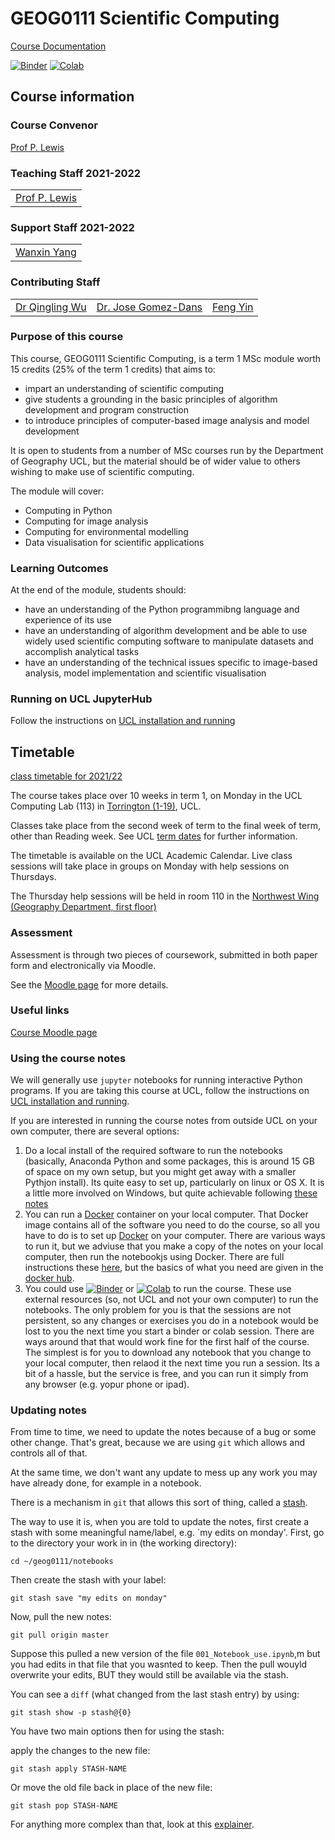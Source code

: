 # GEOG0111 Scientific Computing

[Course Documentation](https://UCL-EO.github.io/geog0111/)

 [![Binder](https://mybinder.org/badge_logo.svg)](https://mybinder.org/v2/gh/UCL-EO/geog0111/HEAD?urlpath=/tree)
 [![Colab](https://colab.research.google.com/assets/colab-badge.svg)](https://colab.research.google.com/github/UCL-EO/geog0111/blob/master/HEAD?urlpath=/tree)

## Course information

### Course Convenor 

[Prof P. Lewis](http://www.geog.ucl.ac.uk/~plewis)

### Teaching Staff 2021-2022

|   | 
|---|
|[Prof P. Lewis](http://www.geog.ucl.ac.uk/~plewis)|

### Support Staff 2021-2022

|   | 
|---|
|[Wanxin Yang](https://www.geog.ucl.ac.uk/people/research-students/wanxin-yang)|

### Contributing Staff

|   |   |   |
|---|---|---|
|[Dr Qingling Wu](http://www.geog.ucl.ac.uk/about-the-department/people/research-staff/qingling-wu/)| [Dr. Jose Gomez-Dans](http://www.geog.ucl.ac.uk/about-the-department/people/research-staff/jose-gomez-dans/)|[Feng Yin](https://www.geog.ucl.ac.uk/people/research-students/feng-yin)|


### Purpose of this course

This course, GEOG0111 Scientific Computing, is a term 1 MSc module worth 15 credits (25% of the term 1 credits) that aims to:

* impart an understanding of scientific computing
* give students a grounding in the basic principles of algorithm development and program construction
* to introduce principles of computer-based image analysis and model development

It is open to students from a number of MSc courses run by the Department of Geography UCL, but the material should be of wider value to others wishing to make use of scientific computing. 

The module will cover:

* Computing in Python
* Computing for image analysis
* Computing for environmental modelling
* Data visualisation for scientific applications

### Learning Outcomes

At the end of the module, students should:

* have an understanding of the Python programmibng language and experience of its use
* have an understanding of algorithm development and be able to use widely used scientific computing software to manipulate datasets and accomplish analytical tasks
* have an understanding of the technical issues specific to image-based analysis, model implementation and scientific visualisation

### Running on UCL JupyterHub

Follow the instructions on [UCL installation and running](Install.md)

## Timetable

[class timetable for 2021/22](TIMETABLE.ipynb)

The course takes place over 10 weeks in term 1, on Monday in the UCL Computing Lab (113) in [Torrington (1-19)](https://www.ucl.ac.uk/estates/roombooking/building-location/?id=086), UCL. 

Classes take place from the second week of term to the final week of term, other than Reading week. See UCL [term dates](https://www.ucl.ac.uk/estates/sites/estates/files/cal_term_times_2021_2022.pdf) for further information.

The timetable is available on the UCL Academic Calendar. Live class sessions will take place in groups on Monday with help sessions on Thursdays.

The Thursday help sessions will be held in room 110 in the [Northwest Wing (Geography Department, first floor)](https://www.ucl.ac.uk/estates/roombooking/building-location/?id=003)

### Assessment

Assessment is through two pieces of coursework, submitted in both paper form and electronically via Moodle. 

See the [Moodle page](https://moodle.ucl.ac.uk/course/view.php?id=21495) for more details.

### Useful links

[Course Moodle page](https://moodle.ucl.ac.uk/course/view.php?id=21495)  

### Using the course notes

We will generally use `jupyter` notebooks for running interactive Python programs. If you are taking this course at UCL, 
follow the instructions on [UCL installation and running](Install.md). 

If you are interested in running the course notes from outside UCL on your own computer, there are several options:

1. Do a local install of the required software to run the notebooks (basically, Anaconda Python and some packages, this is around 15 GB of space on my own setup, but you might get away with a smaller Pythjon install). Its quite easy to set up, particularly on linux or OS X. It is a little more involved on Windows, but quite achievable following [these notes](notebooks/OutsideInstall-Local.md)
2. You can run a [Docker](https://www.docker.com) container on your local computer. That Docker image contains all of the software you need to do the course, so all you have to do is to set up [Docker](https://www.docker.com) on your computer. There are various ways to run it, but we adviuse that you make a copy of the notes on your local computer, then run the notebookjs using Docker. There are full instructions these [here](OutsideInstall-Docker.md), but the basics of what you need are given in the [docker hub](https://hub.docker.com/repository/docker/proflewis/geog0111).
3. You could use [![Binder](https://mybinder.org/badge_logo.svg)](https://mybinder.org/v2/gh/UCL-EO/geog0111/HEAD?urlpath=/tree) or 
 [![Colab](https://colab.research.google.com/assets/colab-badge.svg)](https://colab.research.google.com/github/UCL-EO/geog0111/blob/master/HEAD?urlpath=/tree) to run the course. These use external resources (so, not UCL and not your own computer) to run the notebooks. The only problem for you is that the sessions are not persistent, so any changes or exercises you do in a notebook would be lost to you the next time you start a binder or colab session. There are ways around that that would work fine for the first half of the course. The simplest is for you to download any notebook that you change to your local computer, then relaod it the next time you run a session. Its a bit of a hassle, but the service is free, and you can run it simply from any browser (e.g. yopur phone or ipad).

### Updating notes

From time to time, we need to update the notes because of a bug or some other change. That's great, because we are using `git` which allows and controls all of that.

At the same time, we don't want any update to mess up any work you may have already done, for example in a notebook.

There is a mechanism in `git` that allows this sort of thing, called a [stash](https://www.freecodecamp.org/news/git-stash-explained/).

The way to use it is, when you are told to update the notes, first create a stash with some meaningful name/label, e.g. `my edits on monday'. First, go to the directory your work in in (the working directory):

    cd ~/geog0111/notebooks
    
Then create the stash with your label:

    git stash save "my edits on monday"
    
Now, pull the new notes:

    git pull origin master
    
Suppose this pulled a new version of the file `001_Notebook_use.ipynb`,m but you had edits in that file that you wasnted to keep. Then the pull wouyld overwrite your edits, BUT they would still be available via the stash.

You can see a `diff` (what changed from the last stash entry) by using:

    git stash show -p stash@{0}
    
You have two main options then for using the stash:

apply the changes to the new file:

    git stash apply STASH-NAME
    
    
Or move the old file back in place of the new file:


    git stash pop STASH-NAME
   
   
For anything more complex than that, look at this [explainer](https://www.freecodecamp.org/news/git-stash-explained/).
   
